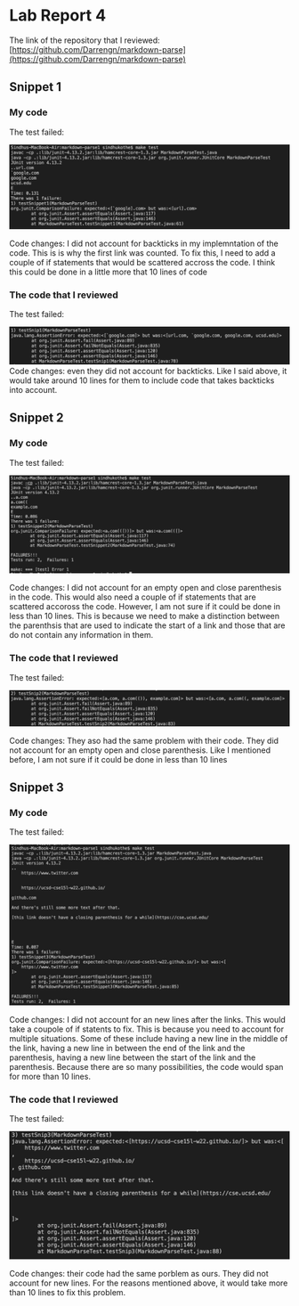 # Lab Report 4



The link of the repository that I reviewed: [https://github.com/Darrengn/markdown-parse](https://github.com/Darrengn/markdown-parse)

## Snippet 1

### My code
The test failed: 

![Image](SS4_1.png)

Code changes: I did not account for backticks in my implemntation of the code. This is is why the first link was counted. To fix this, I need to add a couple of if statements that would be scattered accross the code. I think this could be done in a little more that 10 lines of code

### The code that I reviewed
The test failed: 

![Image](SS4_4.png)
Code changes: even they did not account for backticks. Like I said above, it would take around 10 lines for them to include code that takes backticks into account. 

## Snippet 2

### My code
The test failed: 

![Image](SS4_2.png)

Code changes: I did not account for an empty open and close parenthesis in the code. This would also need a couple of if statements that are scattered accoross the code. However, I am not sure if it could be done in less than 10 lines. This is because we need to make a distinction between the parenthsis that are used to indicate the start of a link and those that are do not contain any information in them. 

### The code that I reviewed
The test failed: 

![Image](SS4_5.png)

Code changes: 
They aso had the same problem with their code. They did not account for an empty open and close parenthesis. Like I mentioned before, I am not sure if it could be done in less than 10 lines

## Snippet 3

### My code
The test failed: 

![Image](SS4_3.png)

Code changes: I did not account for an new lines after the links. This would take a coupole of if statents to fix. This is because you need to account for multiple situations. Some of these include having a new line in the middle of the link, having a new line in between the end of the link and the parenthesis, having a new line between the start of the link and the parenthesis. Because there are so many possibilities, the code would span for more than 10 lines. 

### The code that I reviewed
The test failed: 

![Image](SS4_6.png)

Code changes: their code had the same porblem as ours. They did not account for new lines. For the reasons mentioned above, it would take more than 10 lines to fix this problem. 

